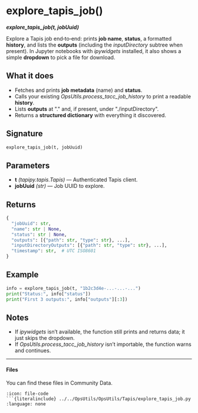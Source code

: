 # explore_tapis_job()
***explore_tapis_job(t, jobUuid)***

Explore a Tapis job end‑to‑end: prints **job name**, **status**, a formatted **history**, and lists the **outputs** (including the *inputDirectory* subtree when present). In Jupyter notebooks with *ipywidgets* installed, it also shows a simple **dropdown** to pick a file for download.

## What it does

* Fetches and prints **job metadata** (name) and **status**.
* Calls your existing *OpsUtils.process_tacc_job_history* to print a readable **history**.
* Lists **outputs** at "." and, if present, under "./inputDirectory".
* Returns a **structured dictionary** with everything it discovered.

## Signature

```python
explore_tapis_job(t, jobUuid)
```

## Parameters

* **t** *(tapipy.tapis.Tapis)* — Authenticated Tapis client.
* **jobUuid** *(str)* — Job UUID to explore.

## Returns

```python
{
  "jobUuid": str,
  "name": str | None,
  "status": str | None,
  "outputs": [{"path": str, "type": str}, ...],
  "inputDirectoryOutputs": [{"path": str, "type": str}, ...],
  "timestamp": str,  # UTC ISO8601
}
```

## Example

```python
info = explore_tapis_job(t, "1b2c3d4e-...-...-...")
print("Status:", info["status"])
print("First 3 outputs:", info["outputs"][:3])
```

## Notes

* If *ipywidgets* isn’t available, the function still prints and returns data; it just skips the dropdown.
* If *OpsUtils.process_tacc_job_history* isn’t importable, the function warns and continues.


---

#### Files

You can find these files in Community Data.

````{dropdown} explore_tapis_job.py
:icon: file-code
```{literalinclude} ../../OpsUtils/OpsUtils/Tapis/explore_tapis_job.py
:language: none
````








